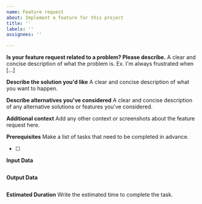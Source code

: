 ```yaml
---
name: Feature request
about: Implement a feature for this project
title: ''
labels: ''
assignees: ''

---
```


**Is your feature request related to a problem? Please describe.**
A clear and concise description of what the problem is. Ex. I'm always frustrated when [...]

**Describe the solution you'd like**
A clear and concise description of what you want to happen.

**Describe alternatives you've considered**
A clear and concise description of any alternative solutions or features you've considered.

**Additional context**
Add any other context or screenshots about the feature request here.

**Prerequisites**
Make a list of tasks that need to be completed in advance.

- [ ] 

**Input Data**
```

```

**Output Data**
```

```

**Estimated Duration**
Write the estimated time to complete the task.
